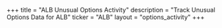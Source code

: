 +++
title = "ALB Unusual Options Activity"
description = "Track Unusual Options Data for ALB"
ticker = "ALB"
layout = "options_activity"
+++

